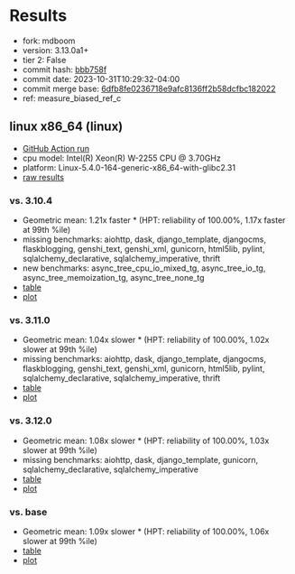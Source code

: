 # Results

- fork: mdboom
- version: 3.13.0a1+
- tier 2: False
- commit hash: [bbb758f](https://github.com/mdboom/cpython/commit/bbb758f)
- commit date: 2023-10-31T10:29:32-04:00
- commit merge base: [6dfb8fe0236718e9afc8136ff2b58dcfbc182022](https://github.com/mdboom/cpython/commit/6dfb8fe0236718e9afc8136ff2b58dcfbc182022)
- ref: measure_biased_ref_c

## linux x86_64 (linux)

- [GitHub Action run](https://github.com/faster-cpython/benchmarking/actions/runs/6711280263)
- cpu model: Intel(R) Xeon(R) W-2255 CPU @ 3.70GHz
- platform: Linux-5.4.0-164-generic-x86_64-with-glibc2.31
- [raw results](bm-20231031-linux-x86_64-mdboom-measure_biased_ref_c-3.13.0a1%2B-bbb758f.json)

### vs. 3.10.4

- Geometric mean: 1.21x faster \* (HPT: reliability of 100.00%, 1.17x faster at 99th %ile)
- missing benchmarks: aiohttp, dask, django_template, djangocms, flaskblogging, genshi_text, genshi_xml, gunicorn, html5lib, pylint, sqlalchemy_declarative, sqlalchemy_imperative, thrift
- new benchmarks: async_tree_cpu_io_mixed_tg, async_tree_io_tg, async_tree_memoization_tg, async_tree_none_tg
- [table](bm-20231031-linux-x86_64-mdboom-measure_biased_ref_c-3.13.0a1%2B-bbb758f-vs-3.10.4.md)
- [plot](bm-20231031-linux-x86_64-mdboom-measure_biased_ref_c-3.13.0a1%2B-bbb758f-vs-3.10.4.png)

### vs. 3.11.0

- Geometric mean: 1.04x slower \* (HPT: reliability of 100.00%, 1.02x slower at 99th %ile)
- missing benchmarks: aiohttp, dask, django_template, djangocms, flaskblogging, genshi_text, genshi_xml, gunicorn, html5lib, pylint, sqlalchemy_declarative, sqlalchemy_imperative, thrift
- [table](bm-20231031-linux-x86_64-mdboom-measure_biased_ref_c-3.13.0a1%2B-bbb758f-vs-3.11.0.md)
- [plot](bm-20231031-linux-x86_64-mdboom-measure_biased_ref_c-3.13.0a1%2B-bbb758f-vs-3.11.0.png)

### vs. 3.12.0

- Geometric mean: 1.08x slower \* (HPT: reliability of 100.00%, 1.03x slower at 99th %ile)
- missing benchmarks: aiohttp, dask, django_template, gunicorn, sqlalchemy_declarative, sqlalchemy_imperative
- [table](bm-20231031-linux-x86_64-mdboom-measure_biased_ref_c-3.13.0a1%2B-bbb758f-vs-3.12.0.md)
- [plot](bm-20231031-linux-x86_64-mdboom-measure_biased_ref_c-3.13.0a1%2B-bbb758f-vs-3.12.0.png)

### vs. base

- Geometric mean: 1.09x slower \* (HPT: reliability of 100.00%, 1.06x slower at 99th %ile)
- [table](bm-20231031-linux-x86_64-mdboom-measure_biased_ref_c-3.13.0a1%2B-bbb758f-vs-base.md)
- [plot](bm-20231031-linux-x86_64-mdboom-measure_biased_ref_c-3.13.0a1%2B-bbb758f-vs-base.png)


